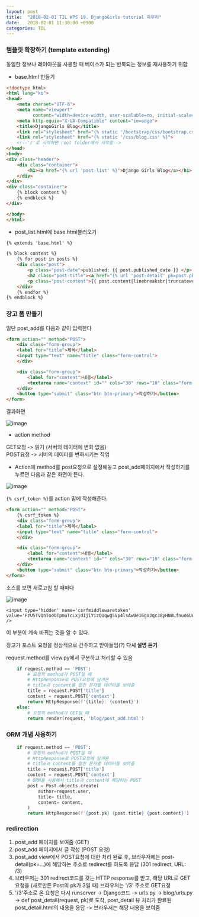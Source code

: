 ```yaml
---
layout: post
title:  "2018-02-01 TIL WPS 19. DjangoGirls tutorial 마무리"
date:   2018-02-01 11:30:00 +0900
categories: TIL
---
```


### 템플릿 확장하기 (template extending)

동일한 정보나 레이아웃을 사용할 때 베이스가 되는 반복되는 정보를 재사용하기 위함

- base.html 만들기

```html
<!doctype html>
<html lang="ko">
<head>
    <meta charset="UTF-8">
    <meta name="viewport"
          content="width=device-width, user-scalable=no, initial-scale=1.0, maximum-scale=1.0, minimum-scale=1.0">
    <meta http-equiv="X-UA-Compatible" content="ie=edge">
    <title>DjangoGirls Blog</title>
    <link rel="stylesheet" href="{% static '/bootstrap/css/bootstrap.css' %}">
    <link rel="stylesheet" href="{% static '/css/blog.css' %}">
    <!--'/'로 시작하면 root folder에서 시작함-->
</head>
<body>
<div class="header">
    <div class="container">
        <h1><a href="{% url 'post-list' %}">Django Girls Blog</a></h1>
    </div>
</div>
<div class="container">
    {% block content %}
    {% endblock %}
</div>

</body>
</html>
```

- post_list.html에 base.html불러오기

```html
{% extends 'base.html' %}

{% block content %}
    {% for post in posts %}
    <div class="post">
        <p class="post-date">published: {{ post.published_date }} </p>
        <h2 class="post-title"><a href="{% url 'post-detail' pk=post.pk %}">{{ post.title }}</a></h2>
        <p class="post-content">{{ post.content|linebreaksbr|truncatewords:30 }}</p>
    </div>
    {% endfor %}
{% endblock %}
```

### 장고 폼 만들기

일단 post_add를 다음과 같이 입력한다

```html
<form action="" method="POST">
    <div class="form-group">
    <label for="title">제목</label>
    <input type="text" name="title" class="form-control">
    </div>

    <div class="form-group">
        <label for="content">내용</label>
        <textarea name="context" id="" cols="30" rows="10" class="form-control"></textarea>
    </div>
    <button type="submit" class="btn btn-primary">작성하기</button>
</form>
```
결과화면

![image](https://user-images.githubusercontent.com/33015649/35658542-42fcf382-0745-11e8-9848-6e3ce0f63529.png)

- action method 

GET요청 -> 읽기 (서버의 데이터에 변화 없음)  
POST요청 -> 서버의 데이터를 변화시키는 작업

- Action에 method를 post요청으로 설정해놓고 post_add페이지에서 작성하기를 누르면 다음과 같은 화면이 뜬다.

![image](https://user-images.githubusercontent.com/33015649/35658820-813055c6-0746-11e8-85ad-2d70ae7d8b48.png)


`{% csrf_token %}`를 action 밑에 작성해준다.

```html
<form action="" method="POST">
	{% csrf_token %}
    <div class="form-group">
    <label for="title">제목</label>
    <input type="text" name="title" class="form-control">
    </div>

    <div class="form-group">
        <label for="content">내용</label>
        <textarea name="context" id="" cols="30" rows="10" class="form-control"></textarea>
    </div>
    <button type="submit" class="btn btn-primary">작성하기</button>
</form>
```


소스를 보면 새로고침 할 때마다 

![image](https://user-images.githubusercontent.com/33015649/35658788-4a634274-0746-11e8-8acb-65fb94af0905.png)

```
<input type='hidden' name='csrfmiddlewaretoken' value='FzU5TvQnTooOTpmuTcLxjdIjiYizQUqwg5Vp4lsAw0e16gVJqc38yHN8Lfnuo6UA' />
```

이 부분이 계속 바뀌는 것을 알 수 있다.

장고가 포스트 요청을 정상적으로 간주하고 받아들임(?) **다시 설명 듣기**

request.method를 view.py에서 구분하고 처리할 수 있음

```python
    if request.method == 'POST':
        # 요청의 method가 POST일 때
        # HttpResponse로 POST요청에 담겨온
        # title과 content를 합친 문자열 데이터를 보여줌
        title = request.POST['title']
        content = request.POST['context']
        return HttpResponse(f'{title}: {content}')
    else:
        # 요청의 method가 GET일 때
        return render(request, 'blog/post_add.html')
```

### ORM 개념 사용하기

```python
    if request.method == 'POST':
        # 요청의 method가 POST일 때
        # HttpResponse로 POST요청에 담겨온
        # title과 content를 합친 문자열 데이터를 보여줌
        title = request.POST['title']
        content = request.POST['context']
        # ORM을 사용해서 title과 content에 해당하는 POST
        post = Post.objects.create(
            author=request.user,
            title= title,
            content= content,
        )
        return HttpResponse(f'{post.pk} {post.title} {post.content}')
```

### redirection

1. post\_add 페이지를 보여줌 (GET)
2. post\_add 페이지에서 글 작성 (POST 요청)
3. post\_add view에서 POST요청에 대한 처리 완료 후, 브라우저에는 post-detail(pk=...)에 해당하는 주소로 redirect를 하도록 응답 (301 redirect, URL: /3)
4. 브라우저는 301 redirect코드를 갖는 HTTP response를 받고, 해당 URL로 GET요청을 (새로만든 Post의 pk가 3일 때) 브라우저는 '/3' 주소로 GET요청
5. '/3'주소로 온 요청은 다시 runserver -> Django코드 -> urls.py -> blog/urls.py -> def post\_detail(request, pk)로 도착, post\_detail 뷰 처리가 완료된  post\_detail.html의 내용을 응답 -> 브라우저는 해당 내용을 보여줌


